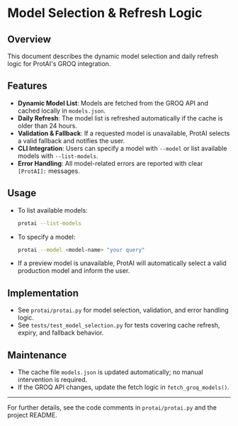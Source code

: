 # Model Selection & Refresh Logic

## Overview
This document describes the dynamic model selection and daily refresh logic for ProtAI's GROQ integration.

## Features
- **Dynamic Model List**: Models are fetched from the GROQ API and cached locally in `models.json`.
- **Daily Refresh**: The model list is refreshed automatically if the cache is older than 24 hours.
- **Validation & Fallback**: If a requested model is unavailable, ProtAI selects a valid fallback and notifies the user.
- **CLI Integration**: Users can specify a model with `--model` or list available models with `--list-models`.
- **Error Handling**: All model-related errors are reported with clear `[ProtAI]:` messages.

## Usage
- To list available models:
  ```sh
  protai --list-models
  ```
- To specify a model:
  ```sh
  protai --model <model-name> "your query"
  ```
- If a preview model is unavailable, ProtAI will automatically select a valid production model and inform the user.

## Implementation
- See `protai/protai.py` for model selection, validation, and error handling logic.
- See `tests/test_model_selection.py` for tests covering cache refresh, expiry, and fallback behavior.

## Maintenance
- The cache file `models.json` is updated automatically; no manual intervention is required.
- If the GROQ API changes, update the fetch logic in `fetch_groq_models()`.

---
For further details, see the code comments in `protai/protai.py` and the project README.
